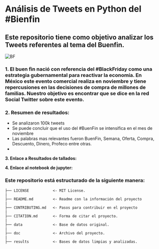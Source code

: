 # Análisis de Tweets en Python del #Bienfin

## Este repositorio tiene como objetivo analizar los Tweets referentes al tema del Buenfin.

![](https://elceo.com/wp-content/uploads/2022/11/buen-fin.jpg "BF")

### 1. El buen fin nació con referencia del #BlackFriday como una estrategia gubernamental para reactivar la economía. En México este evento comercial realiza en noviembre y tiene repercusiones en las decisiones de compra de millones de familias. Nuestro objetivo es encontrar que se dice en la red Social Twitter sobre este evento. 

### 2. **Resumen de resultados:**
- Se analizaron 100k tweets
- Se puede concluir que el uso del #BuenFin se intensifica en el mes de noviembre
- Las palabras mas relevantes fueron BuenFin, Semana, Oferta, Compra, Descuento, Dinero, Profeco entre otras.
- 

**3. Enlace a Resultados de tallados:**

**4. Enlace al notebook de jupyter:**

### Este repositorio está estructurado de la siguiente manera: 

    ├── LICENSE           <- MIT License.  
    |  
    ├── README.md         <- Readme con la información del proyecto  
    |  
    ├── CONTRIBUTING.md   <- Pasos para contribuir en el proyecto  
    |  
    ├── CITATION.md       <- Forma de citar el proyecto.  
    |  
    ├── data              <- Base de datos original.  
    |  
    ├── doc               <- Archivo del proyecto.  
    |  
    ├── results           <- Bases de datos limpias y analizadas.  

